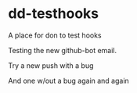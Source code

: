 dd-testhooks
============

A place for don to test hooks

Testing the new github-bot email.

Try a new push with a bug

And one w/out a bug again and again
